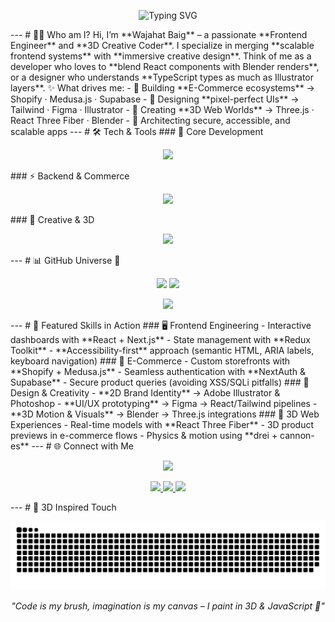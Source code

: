 <!-- Typing SVG Hero Banner -->
<p align="center">
  <img src="https://readme-typing-svg.herokuapp.com?font=Fira+Code&weight=600&size=28&pause=1000&color=00F7FF&center=true&vCenter=true&width=900&lines=Hey+there+👋+I'm+Wajahat+Baig;Frontend+Engineer+%7C+3D+Creative+Developer;Crafting+Modern+UIs+%26+Immersive+3D+Experiences;Next.js+%7C+React+%7C+Shopify+%7C+Medusa.js;Blender+%7C+Three.js+%7C+React-Three-Fiber" alt="Typing SVG" />
</p>
---
# 🧑‍🚀 Who am I?
Hi, I’m **Wajahat Baig** – a passionate **Frontend Engineer** and **3D Creative Coder**.  
I specialize in merging **scalable frontend systems** with **immersive creative design**.  
Think of me as a developer who loves to **blend React components with Blender renders**, or a designer who understands **TypeScript types as much as Illustrator layers**.  
✨ What drives me:  
- 🛒 Building **E-Commerce ecosystems** → Shopify · Medusa.js · Supabase  
- 🎨 Designing **pixel-perfect UIs** → Tailwind · Figma · Illustrator  
- 🧊 Creating **3D Web Worlds** → Three.js · React Three Fiber · Blender  
- 🔐 Architecting secure, accessible, and scalable apps  
---
# 🛠️ Tech & Tools
### 🚀 Core Development
<p align="center">
  <img src="https://skillicons.dev/icons?i=react,next,ts,redux,graphql,tailwind" />
</p>
### ⚡ Backend & Commerce
<p align="center">
  <img src="https://skillicons.dev/icons?i=nodejs,postgres,supabase" />
</p>
### 🎨 Creative & 3D
<p align="center">
  <img src="https://skillicons.dev/icons?i=blender,threejs,figma,ai,ps" />
</p>
---
# 📊 GitHub Universe 🌌
<p align="center">
  <img src="https://github-readme-stats.vercel.app/api?username=waji200&show_icons=true&theme=radical&hide_border=true" height="180" />
  <img src="https://streak-stats.demolab.com?user=waji200&theme=radical&hide_border=true" height="180" />
</p>
<p align="center">
  <img src="https://github-readme-stats.vercel.app/api/top-langs/?username=waji200&layout=compact&theme=radical&hide_border=true" height="150"/>
</p>
---
# 🌟 Featured Skills in Action
### 🖥️ Frontend Engineering
- Interactive dashboards with **React + Next.js**
- State management with **Redux Toolkit**  
- **Accessibility-first** approach (semantic HTML, ARIA labels, keyboard navigation)  
### 🛒 E-Commerce
- Custom storefronts with **Shopify + Medusa.js**
- Seamless authentication with **NextAuth & Supabase**
- Secure product queries (avoiding XSS/SQLi pitfalls)  
### 🎨 Design & Creativity
- **2D Brand Identity** → Adobe Illustrator & Photoshop  
- **UI/UX prototyping** → Figma → React/Tailwind pipelines  
- **3D Motion & Visuals** → Blender → Three.js integrations  
### 🧊 3D Web Experiences
- Real-time models with **React Three Fiber**  
- 3D product previews in e-commerce flows  
- Physics & motion using **drei + cannon-es**  
---
# 🌐 Connect with Me  
<p align="center">
  <a href="https://devignity.com/portfolio" target="_blank">
    <img src="https://img.shields.io/badge/🌐%20Visit%20My%20Portfolio-Devignity.com-blueviolet?style=for-the-badge&logo=firefox&logoColor=white" />
  </a>
</p>
<p align="center">
  <a href="https://www.linkedin.com/in/wajahat-baig-2b4b2212a/" target="_blank">
    <img src="https://skillicons.dev/icons?i=linkedin" />
  </a>
  <a href="mailto:workwithdevignity@gmail.com" target="_blank">
    <img src="https://skillicons.dev/icons?i=gmail" />
  </a>
  <a href="https://github.com/waji200" target="_blank">
    <img src="https://skillicons.dev/icons?i=github" />
  </a>
</p>
---
# 🎇 3D Inspired Touch  
<p align="center">
  <img src="https://raw.githubusercontent.com/platane/snk/output/github-contribution-grid-snake.svg" alt="3D Snake animation" />
</p>
<p align="center">
  <em>"Code is my brush, imagination is my canvas – I paint in 3D & JavaScript 🌌"</em>
</p>
